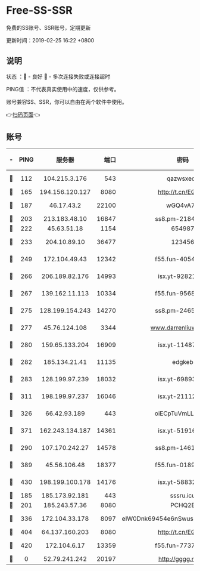 # Free-SS-SSR

免费的SS账号、SSR账号，定期更新

更新时间：2019-02-25 16:22 +0800

## 说明

状态     ：🙂 - 良好 🙁 - 多次连接失败或连接超时

PING值   ：不代表真实使用中的速度，仅供参考。

账号兼容SS、SSR，你可以自由在两个软件中使用。

👉[扫码页面](https://liesauer.github.io/free-ss-ssr.github.io/)👈

## 账号

|-|PING|服务器|端口|密码|加密方式|区域|
|:----:|:----:|:-----:|-----:|:----:|:----:|:----:|
|🙂|112|104.215.3.176|543|qazwsxedc|aes-256-gcm|JP|
|🙂|165|194.156.120.127|8080|http://t.cn/EGJIyrl|rc4-md5|RU|
|🙂|187|46.17.43.2|22100|wGQ4vA7D|aes-256-gcm|RU|
|🙂|203|213.183.48.10|16847|ss8.pm-21844006|rc4-md5|RU|
|🙂|222|45.63.51.18|1154|654987|chacha20|US|
|🙂|233|204.10.89.10|36477|123456|aes-256-cfb|US|
|🙂|249|172.104.49.43|12342|f55.fun-40543073|aes-256-cfb|SG|
|🙂|266|206.189.82.176|14993|isx.yt-92821562|aes-256-cfb|SG|
|🙂|267|139.162.11.113|10334|f55.fun-95689731|aes-256-cfb|SG|
|🙂|275|128.199.154.243|14270|ss8.pm-24650269|aes-256-cfb|SG|
|🙂|277|45.76.124.108|3344|www.darrenliuwei.com|aes-256-cfb|AU|
|🙂|280|159.65.133.204|16909|isx.yt-11487806|aes-256-cfb|SG|
|🙂|282|185.134.21.41|11135|edgkeb|aes-256-cfb|GB|
|🙂|283|128.199.97.239|18032|isx.yt-69893978|aes-256-cfb|SG|
|🙂|311|198.199.97.237|16046|isx.yt-21112673|aes-256-cfb|US|
|🙂|326|66.42.93.189|443|oiECpTuVmLLxk4Ts|aes-256-cfb|US|
|🙂|371|162.243.134.187|14361|isx.yt-51916584|aes-256-cfb|US|
|🙂|290|107.170.242.27|14578|ss8.pm-14613158|aes-256-cfb|US|
|🙂|389|45.56.106.48|18377|f55.fun-01898711|aes-256-cfb|US|
|🙂|430|198.199.100.178|14176|isx.yt-58832858|aes-256-cfb|US|
|🙁|185|185.173.92.181|443|sssru.icu|rc4-md5|RU|
|🙁|201|185.243.57.36|8080|PCHQ2E|rc4-md5|US|
|🙁|336|172.104.33.178|8097|eIW0Dnk69454e6nSwuspv9DmS201tQ0D|aes-256-cfb|SG|
|🙁|404|64.137.160.203|8080|http://t.cn/EGJIyrl|rc4-md5|CA|
|🙁|420|172.104.6.17|13359|f55.fun-77379791|aes-256-cfb|US|
|🙁|0|52.79.241.242|20197|http://gggg.rocks|chacha20|KR|
